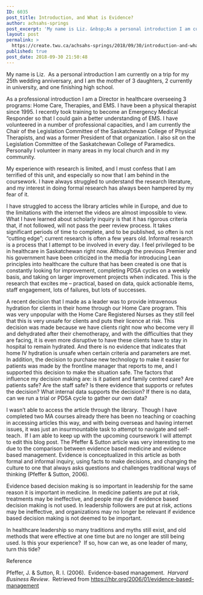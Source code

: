 ```yaml
---
ID: 6035
post_title: Introduction, and What is Evidence?
author: achsahs-springs
post_excerpt: 'My name is Liz. &nbsp;As a personal introduction I am currently on a trip for my 25th wedding anniversary, and I am the mother of 3 daughters, 2 currently in university, and one finishing high school. As a professional introduction I am a Director in healthcare overseeing 3 programs: Home Care, Therapies, and EMS. I [&hellip;]'
layout: post
permalink: >
  https://create.twu.ca/achsahs-springs/2018/09/30/introduction-and-what-is-evidence/
published: true
post_date: 2018-09-30 21:50:48
---
```

My name is Liz.  As a personal introduction I am currently on a trip for my 25th wedding anniversary, and I am the mother of 3 daughters, 2 currently in university, and one finishing high school.

As a professional introduction I am a Director in healthcare overseeing 3 programs: Home Care, Therapies, and EMS. I have been a physical therapist since 1995. I recently took training to become an Emergency Medical Responder so that I could gain a better understanding of EMS. I have volunteered in a number of professional capacities, and I am currently the Chair of the Legislation Committee of the Saskatchewan College of Physical Therapists, and was a former President of that organization. I also sit on the Legislation Committee of the Saskatchewan College of Paramedics. Personally I volunteer in many areas in my local church and in my community.

My experience with research is limited, and I must confess that I am terrified of this unit, and especially so now that I am behind in the coursework. I have always struggled to understand the research literature, and my interest in doing formal research has always been hampered by my fear of it.

I have struggled to access the library articles while in Europe, and due to the limitations with the internet the videos are almost impossible to view. What I have learned about scholarly inquiry is that it has rigorous criteria that, if not followed, will not pass the peer review process. It takes significant periods of time to complete, and to be published, so often is not “cutting edge”; current research is often a few years old. Informal research is a process that I attempt to be involved in every day. I feel privileged to be in healthcare in Saskatchewan right now. Although the previous Premier and his government have been criticized in the media for introducing Lean principles into healthcare the culture that has been created is one that is constantly looking for improvement, completing PDSA cycles on a weekly basis, and taking on larger improvement projects when indicated. This is the research that excites me – practical, based on data, quick actionable items, staff engagement, lots of failures, but lots of successes.

A recent decision that I made as a leader was to provide intravenous hydration for clients in their home through our Home Care program. This was very unpopular with the Home Care Registered Nurses as they still feel that this is very unsafe for clients and puts their licence at risk. This decision was made because we have clients right now who become very ill and dehydrated after their chemotherapy, and with the difficulties that they are facing, it is even more disruptive to have these clients have to stay in hospital to remain hydrated. And there is no evidence that indicates that home IV hydration is unsafe when certain criteria and parameters are met. In addition, the decision to purchase new technology to make it easier for patients was made by the frontline manager that reports to me, and I supported this decision to make the situation safe. The factors that influence my decision making are: is it patient and family centred care? Are patients safe? Are the staff safe? Is there evidence that supports or refutes the decision? What internal data supports the decision? If there is no data, can we run a trial or PDSA cycle to gather our own data?

I wasn’t able to access the article through the library.  Though I have completed two MA courses already there has been no teaching or coaching in accessing articles this way, and with being overseas and having internet issues, it was just an insurmountable task to attempt to navigate and self-teach.  If I am able to keep up with the upcoming coursework I will attempt to edit this blog post. The Pfeffer &amp; Sutton article was very interesting to me due to the comparison between evidence based medicine and evidence based management. Evidence is conceptualized in this article as both formal and informal inquiry, using facts to make decisions, and changing the culture to one that always asks questions and challenges traditional ways of thinking (Pfeffer &amp; Sutton, 2006).

Evidence based decision making is so important in leadership for the same reason it is important in medicine. In medicine patients are put at risk, treatments may be ineffective, and people may die if evidence based decision making is not used. In leadership followers are put at risk, actions may be ineffective, and organizations may no longer be relevant if evidence based decision making is not deemed to be important.

In healthcare leadership so many traditions and myths still exist, and old methods that were effective at one time but are no longer are still being used. Is this your experience?  If so, how can we, as one leader of many, turn this tide?

Reference

Pfeffer, J. &amp; Sutton, R. I. (2006).  Evidence-based management.  <i>Harvard Business Review</i>.  Retrieved from https://hbr.org/2006/01/evidence-based-management